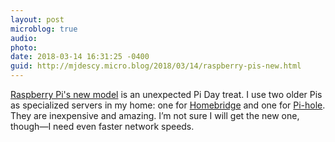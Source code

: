 ```yaml
---
layout: post
microblog: true
audio: 
photo: 
date: 2018-03-14 16:31:25 -0400
guid: http://mjdescy.micro.blog/2018/03/14/raspberry-pis-new.html
---
```

[Raspberry Pi's new model](https://www.raspberrypi.org/blog/raspberry-pi-3-model-bplus-sale-now-35/) is an unexpected Pi Day treat. I use two older Pis as specialized servers in my home: one for [Homebridge](https://github.com/nfarina/homebridge/) and one for [Pi-hole](https://pi-hole.net). They are inexpensive and amazing. I’m not sure I will get the new one, though—I need even faster network speeds.
